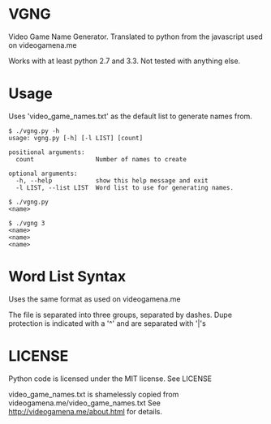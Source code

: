 VGNG
====

Video Game Name Generator. Translated to python from the javascript used on
videogamena.me

Works with at least python 2.7 and 3.3. Not tested with anything else.


Usage
=====

Uses 'video_game_names.txt' as the default list to generate names from.

    $ ./vgng.py -h
    usage: vgng.py [-h] [-l LIST] [count]
    
    positional arguments:
      count                 Number of names to create
      
    optional arguments:
      -h, --help            show this help message and exit
      -l LIST, --list LIST  Word list to use for generating names.
    
    $ ./vgng.py
    <name>

    $ ./vgng 3
    <name>
    <name>
    <name>


Word List Syntax
================

Uses the same format as used on videogamena.me

The file is separated into three groups, separated by dashes.  Dupe protection is indicated with a '^' and are separated with '|'s


LICENSE
=======
Python code is licensed under the MIT license. See LICENSE

video_game_names.txt is shamelessly copied from videogamena.me/video_game_names.txt
See http://videogamena.me/about.html for details.
